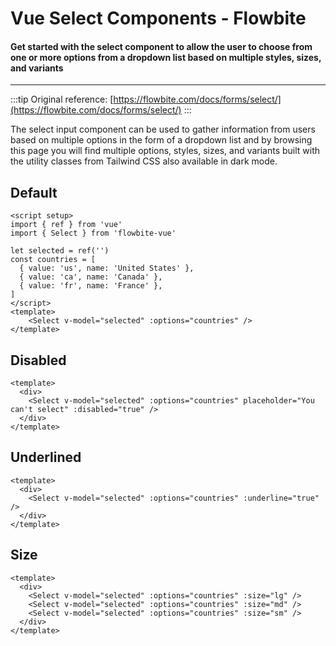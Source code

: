 <script setup>
import SelectExample from './select/examples/SelectExample.vue';
import DisabledSelect from './select/examples/DisabledSelect.vue';
import SelectSize from './select/examples/SelectSize.vue';
import UnderlinedSelect from './select/examples/UnderlinedSelect.vue';
</script>

# Vue Select Components - Flowbite

#### Get started with the select component to allow the user to choose from one or more options from a dropdown list based on multiple styles, sizes, and variants

---

:::tip
Original reference: [https://flowbite.com/docs/forms/select/](https://flowbite.com/docs/forms/select/)
:::

The select input component can be used to gather information from users based on multiple options in the form of a dropdown list and by browsing this page you will find multiple options, styles, sizes, and variants built with the utility classes from Tailwind CSS also available in dark mode.

## Default
```vue
<script setup>
import { ref } from 'vue'
import { Select } from 'flowbite-vue'

let selected = ref('')
const countries = [
  { value: 'us', name: 'United States' },
  { value: 'ca', name: 'Canada' },
  { value: 'fr', name: 'France' },
]
</script>
<template>
    <Select v-model="selected" :options="countries" />
</template>
```

<SelectExample />

## Disabled

```vue
<template>
  <div>
    <Select v-model="selected" :options="countries" placeholder="You can't select" :disabled="true" />
  </div>
</template>
```

<DisabledSelect />

## Underlined

```vue
<template>
  <div>
    <Select v-model="selected" :options="countries" :underline="true" />
  </div>
</template>
```

<UnderlinedSelect />

## Size

```vue
<template>
  <div>
    <Select v-model="selected" :options="countries" :size="lg" />
    <Select v-model="selected" :options="countries" :size="md" />
    <Select v-model="selected" :options="countries" :size="sm" />
  </div>
</template>
```

<SelectSize />